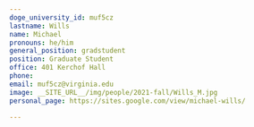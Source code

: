 ```yaml
---
doge_university_id: muf5cz 
lastname: Wills
name: Michael
pronouns: he/him
general_position: gradstudent
position: Graduate Student
office: 401 Kerchof Hall
phone: 
email: muf5cz@virginia.edu
image: __SITE_URL__/img/people/2021-fall/Wills_M.jpg 
personal_page: https://sites.google.com/view/michael-wills/

---
```

